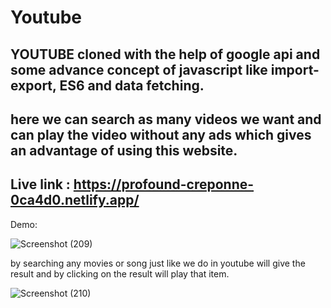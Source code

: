 # Youtube

## YOUTUBE cloned with the help of google api and some advance concept of javascript like import-export, ES6 and data fetching.
## here we can search as many videos we want and can play the video without any ads which gives an advantage of using this website.

## Live link : https://profound-creponne-0ca4d0.netlify.app/

Demo: 

![Screenshot (209)](https://user-images.githubusercontent.com/103572638/192361576-2f779644-b2aa-48b0-9d26-3a30816da8bf.png)

by searching any movies or song just like we do in youtube will give the result and by clicking on the result will play that item.

![Screenshot (210)](https://user-images.githubusercontent.com/103572638/192361752-a947ef53-40f0-4f2d-8a1f-44d4c2c95938.png)
